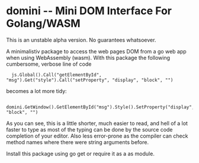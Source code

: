 # domini -- Mini DOM Interface For Golang/WASM

This is an unstable alpha version. No guarantees whatsoever.

A minimalistiv package to access the web pages DOM from a go web app when using WebAssembly (wasm).
With this package the following cumbersome, verbose line of code

```golang
  js.Global().Call("getElementById", "msg").Get("style").Call("setProperty", "display", "block", "") 
```

becomes a lot more tidy:

```golang
  domini.GetWindow().GetElementById("msg").Style().SetProperty("display", "block", "")
```

As you can see, this is a little shorter, much easier to read, and hell of a lot faster to type as most of the typing can be done by the
source code completion of your editor. Also less error-prone as the compiler can check method names where there were string
arguments before.

Install this package using go get or require it as a as module.

